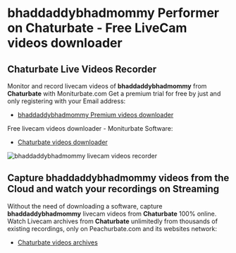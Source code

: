 # bhaddaddybhadmommy Performer on Chaturbate - Free LiveCam videos downloader

## Chaturbate Live Videos Recorder

Monitor and record livecam videos of **bhaddaddybhadmommy** from **Chaturbate** with Moniturbate.com
Get a premium trial for free by just and only registering with your Email address:
* [bhaddaddybhadmommy Premium videos downloader](https://moniturbate.com/request-demo-licence-key.html)

Free livecam videos downloader - Moniturbate Software:
* [Chaturbate videos downloader](https://moniturbate.com/moniturbate-download-software.html)

![bhaddaddybhadmommy livecam videos recorder](https://peachurnet.com/templates/moniturbate-software.png)


## Capture bhaddaddybhadmommy videos from the Cloud and watch your recordings on Streaming

Without the need of downloading a software, capture **bhaddaddybhadmommy** livecam videos from **Chaturbate** 100% online.
Watch Livecam archives from **Chaturbate** unlimitedly from thousands of existing recordings, only on Peachurbate.com and its websites network:
* [Chaturbate videos archives](https://peachurnet.com/)
